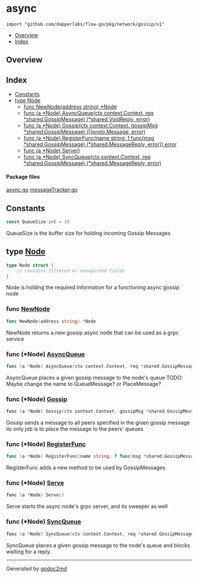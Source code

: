 

# async
`import "github.com/dapperlabs/flow-go/pkg/network/gossip/v1"`

* [Overview](#pkg-overview)
* [Index](#pkg-index)

## <a name="pkg-overview">Overview</a>



## <a name="pkg-index">Index</a>
* [Constants](#pkg-constants)
* [type Node](#Node)
  * [func NewNode(address string) *Node](#NewNode)
  * [func (a *Node) AsyncQueue(ctx context.Context, req *shared.GossipMessage) (*shared.VoidReply, error)](#Node.AsyncQueue)
  * [func (a *Node) Gossip(ctx context.Context, gossipMsg *shared.GossipMessage) ([]proto.Message, error)](#Node.Gossip)
  * [func (a *Node) RegisterFunc(name string, f func(msg *shared.GossipMessage) (*shared.MessageReply, error)) error](#Node.RegisterFunc)
  * [func (a *Node) Serve()](#Node.Serve)
  * [func (a *Node) SyncQueue(ctx context.Context, req *shared.GossipMessage) (*shared.MessageReply, error)](#Node.SyncQueue)


#### <a name="pkg-files">Package files</a>
[async.go](https://github.com/dapperlabs/flow-go/tree/master/pkg/network/gossip/v1/async.go) [messageTracker.go](https://github.com/dapperlabs/flow-go/tree/master/pkg/network/gossip/v1/messageTracker.go)


## <a name="pkg-constants">Constants</a>
``` go
const QueueSize int = 10
```
QueueSize is the buffer size for holding incoming Gossip Messages





## <a name="Node">type</a> [Node](https://github.com/dapperlabs/flow-go/tree/master/pkg/network/gossip/v1/async.go?s=357:539#L19)
``` go
type Node struct {
    // contains filtered or unexported fields
}

```
Node is holding the required information for a functioning async gossip node







### <a name="NewNode">func</a> [NewNode](https://github.com/dapperlabs/flow-go/tree/master/pkg/network/gossip/v1/async.go?s=619:653#L28)
``` go
func NewNode(address string) *Node
```
NewNode returns a new gossip async node that can be used as a grpc service





### <a name="Node.AsyncQueue">func</a> (\*Node) [AsyncQueue](https://github.com/dapperlabs/flow-go/tree/master/pkg/network/gossip/v1/async.go?s=2588:2688#L101)
``` go
func (a *Node) AsyncQueue(ctx context.Context, req *shared.GossipMessage) (*shared.VoidReply, error)
```
AsyncQueue places a given gossip message to the node's queue
TODO: Maybe change the name to QueueMessage? or PlaceMessage?




### <a name="Node.Gossip">func</a> (\*Node) [Gossip](https://github.com/dapperlabs/flow-go/tree/master/pkg/network/gossip/v1/async.go?s=1340:1440#L51)
``` go
func (a *Node) Gossip(ctx context.Context, gossipMsg *shared.GossipMessage) ([]proto.Message, error)
```
Gossip sends a message to all peers specified in the given gossip message
its only job is to place the message to the peers' queues




### <a name="Node.RegisterFunc">func</a> (\*Node) [RegisterFunc](https://github.com/dapperlabs/flow-go/tree/master/pkg/network/gossip/v1/async.go?s=950:1061#L39)
``` go
func (a *Node) RegisterFunc(name string, f func(msg *shared.GossipMessage) (*shared.MessageReply, error)) error
```
RegisterFunc adds a new method to be used by GossipMessages




### <a name="Node.Serve">func</a> (\*Node) [Serve](https://github.com/dapperlabs/flow-go/tree/master/pkg/network/gossip/v1/async.go?s=2043:2065#L82)
``` go
func (a *Node) Serve()
```
Serve starts the async node's grpc server, and its sweeper as well




### <a name="Node.SyncQueue">func</a> (\*Node) [SyncQueue](https://github.com/dapperlabs/flow-go/tree/master/pkg/network/gossip/v1/async.go?s=2940:3042#L111)
``` go
func (a *Node) SyncQueue(ctx context.Context, req *shared.GossipMessage) (*shared.MessageReply, error)
```
SyncQueue places a given gossip message to the node's queue and blocks waiting for a reply.








- - -
Generated by [godoc2md](http://godoc.org/github.com/lanre-ade/godoc2md)
